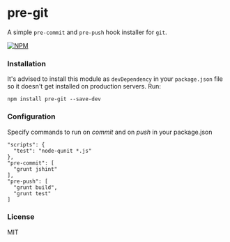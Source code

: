 # pre-git

A simple `pre-commit` and `pre-push` hook installer for `git`.

[![NPM][pre-git-icon]][pre-git-url]

### Installation

It's advised to install this module as `devDependency` in your `package.json`
file so it doesn't get installed on production servers. Run:

```
npm install pre-git --save-dev
```

### Configuration

Specify commands to run on *commit* and on *push* in your package.json

```
"scripts": {
  "test": "node-qunit *.js"
},
"pre-commit": [
  "grunt jshint"
],
"pre-push": [
  "grunt build",
  "grunt test"
]
```

### License

MIT

[pre-git-icon]: https://nodei.co/npm/pre-git.png?downloads=true
[pre-git-url]: https://npmjs.org/package/pre-git
